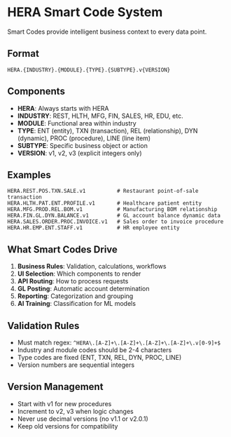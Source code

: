 # HERA Smart Code System

Smart Codes provide intelligent business context to every data point.

## Format
```
HERA.{INDUSTRY}.{MODULE}.{TYPE}.{SUBTYPE}.v{VERSION}
```

## Components
- **HERA**: Always starts with HERA
- **INDUSTRY**: REST, HLTH, MFG, FIN, SALES, HR, EDU, etc.
- **MODULE**: Functional area within industry
- **TYPE**: ENT (entity), TXN (transaction), REL (relationship), DYN (dynamic), PROC (procedure), LINE (line item)
- **SUBTYPE**: Specific business object or action
- **VERSION**: v1, v2, v3 (explicit integers only)

## Examples
```
HERA.REST.POS.TXN.SALE.v1          # Restaurant point-of-sale transaction
HERA.HLTH.PAT.ENT.PROFILE.v1       # Healthcare patient entity
HERA.MFG.PROD.REL.BOM.v1           # Manufacturing BOM relationship
HERA.FIN.GL.DYN.BALANCE.v1         # GL account balance dynamic data
HERA.SALES.ORDER.PROC.INVOICE.v1   # Sales order to invoice procedure
HERA.HR.EMP.ENT.STAFF.v1           # HR employee entity
```

## What Smart Codes Drive
1. **Business Rules**: Validation, calculations, workflows
2. **UI Selection**: Which components to render
3. **API Routing**: How to process requests
4. **GL Posting**: Automatic account determination
5. **Reporting**: Categorization and grouping
6. **AI Training**: Classification for ML models

## Validation Rules
- Must match regex: `^HERA\.[A-Z]+\.[A-Z]+\.[A-Z]+\.[A-Z]+\.v[0-9]+$`
- Industry and module codes should be 2-4 characters
- Type codes are fixed (ENT, TXN, REL, DYN, PROC, LINE)
- Version numbers are sequential integers

## Version Management
- Start with v1 for new procedures
- Increment to v2, v3 when logic changes
- Never use decimal versions (no v1.1 or v2.0.1)
- Keep old versions for compatibility
